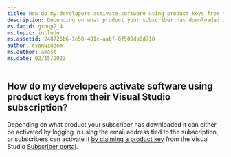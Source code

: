 ```yaml
---
title: How do my developers activate software using product keys from their Visual Studio subscription?
description: Depending on what product your subscriber has downloaded it can either be activated by logging in using the email address tied to the...
ms.faqid: group2_4
ms.topic: include
ms.assetid: 248726b6-1e50-481c-aabf-0f509da5d710
author: evanwindom
ms.author: amast
ms.date: 02/15/2023
---
```


## How do my developers activate software using product keys from their Visual Studio subscription?

Depending on what product your subscriber has downloaded it can either be activated by logging in using the email address tied to the subscription, or subscribers can activate it [by claiming a product key](https://learn.microsoft.com/visualstudio/subscriptions/product-keys.md) from the Visual Studio [Subscriber portal](https://my.visualstudio.com).
